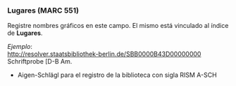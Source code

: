 ### Lugares (MARC 551)

Registre nombres gráficos en este campo. El mismo está vinculado al índice de **Lugares**.

_Ejemplo_:  
[http://resolver.staatsbibliothek-berlin.de/SBB0000B43D00000000  
](http://resolver.staatsbibliothek-berlin.de/SBB0000B43D00000000)Schriftprobe [D-B Am.

- Aigen-Schlägl para el registro de la biblioteca con sigla RISM A-SCH
